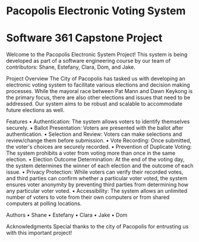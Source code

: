 # Pacopolis Electronic Voting System
# Software 361 Capstone Project

Welcome to the Pacopolis Electronic System Project! This system is being developed as part of a software engineering course by our team of contributors: Shane, Estefany, Clara, Dom, and Jake. 

Project Overview
The City of Pacopolis has tasked us with developing an electronic voting system to facilitate various elections and decision making processes. While the mayoral race between Pat Mann and Dawn Keykong is the primary focus, there are also other elections and issues that need to be addressed. Our system aims to be robust and scalable to accommodate future elections as well. 

Features
•	Authentication: The system allows voters to identify themselves securely.
•	Ballot Presentation: Voters are presented with the ballot after authentication.
•	Selection and Review: Voters can make selections and review/change them before submission.
•	Vote Recording: Once submitted, the voter's choices are securely recorded.
•	Prevention of Duplicate Voting: The system prohibits a voter from voting more than once in the same election.
•	Election Outcome Determination: At the end of the voting day, the system determines the winner of each election and the outcome of each issue.
•	Privacy Protection: While voters can verify their recorded votes, and third parties can confirm whether a particular voter voted, the system ensures voter anonymity by preventing third parties from determining how any particular voter voted.
•	Accessibility: The system allows an unlimited number of voters to vote from their own computers or from shared computers at polling locations.

Authors
•	Shane
•	Estefany
•	Clara
•	Jake
•	Dom

Acknowledgments
Special thanks to the city of Pacopolis for entrusting us with this important project!


